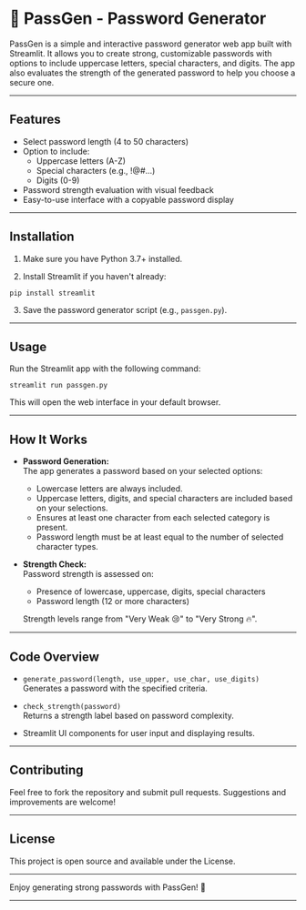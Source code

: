 # 🔐 PassGen - Password Generator

PassGen is a simple and interactive password generator web app built with Streamlit. It allows you to create strong, customizable passwords with options to include uppercase letters, special characters, and digits. The app also evaluates the strength of the generated password to help you choose a secure one.

---

## Features

- Select password length (4 to 50 characters)
- Option to include:
  - Uppercase letters (A-Z)
  - Special characters (e.g., !@#...)
  - Digits (0-9)
- Password strength evaluation with visual feedback
- Easy-to-use interface with a copyable password display

---

## Installation

1. Make sure you have Python 3.7+ installed.

2. Install Streamlit if you haven't already:

```
pip install streamlit
```

3. Save the password generator script (e.g., `passgen.py`).

---

## Usage

Run the Streamlit app with the following command:

```
streamlit run passgen.py
```

This will open the web interface in your default browser.

---

## How It Works

- **Password Generation:**  
  The app generates a password based on your selected options:
  - Lowercase letters are always included.
  - Uppercase letters, digits, and special characters are included based on your selections.
  - Ensures at least one character from each selected category is present.
  - Password length must be at least equal to the number of selected character types.

- **Strength Check:**  
  Password strength is assessed on:
  - Presence of lowercase, uppercase, digits, special characters
  - Password length (12 or more characters)
  
  Strength levels range from "Very Weak 😢" to "Very Strong 🔥".

---

## Code Overview

- `generate_password(length, use_upper, use_char, use_digits)`  
  Generates a password with the specified criteria.

- `check_strength(password)`  
  Returns a strength label based on password complexity.

- Streamlit UI components for user input and displaying results.

---

## Contributing

Feel free to fork the repository and submit pull requests. Suggestions and improvements are welcome!

---

## License

This project is open source and available under the License.

---
Enjoy generating strong passwords with PassGen! 🔐

---
